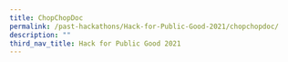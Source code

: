 ```yaml
---
title: ChopChopDoc
permalink: /past-hackathons/Hack-for-Public-Good-2021/chopchopdoc/
description: ""
third_nav_title: Hack for Public Good 2021
---
```

